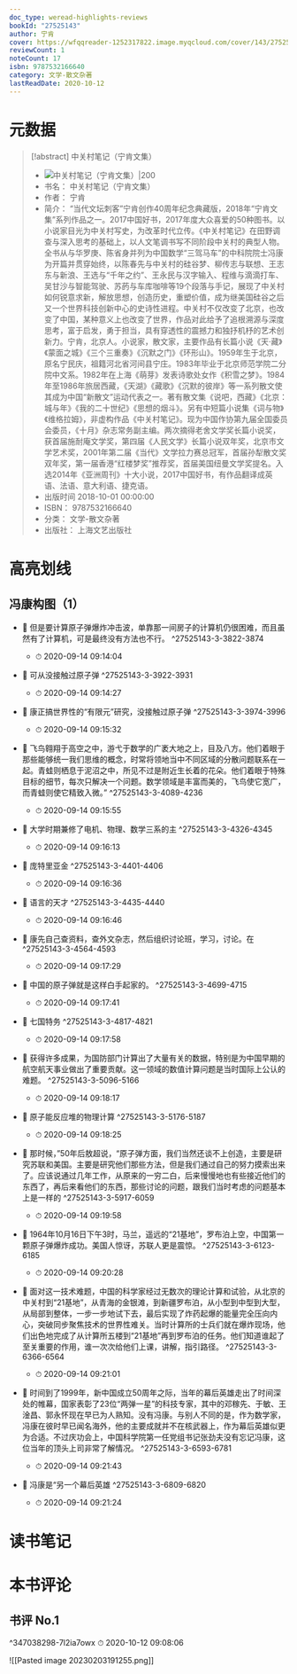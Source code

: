 ```yaml
---
doc_type: weread-highlights-reviews
bookId: "27525143"
author: 宁肯
cover: https://wfqqreader-1252317822.image.myqcloud.com/cover/143/27525143/t7_27525143.jpg
reviewCount: 1
noteCount: 17
isbn: 9787532166640
category: 文学-散文杂著
lastReadDate: 2020-10-12
---
```

# 元数据
> [!abstract] 中关村笔记（宁肯文集）
> - ![ 中关村笔记（宁肯文集）|200](https://wfqqreader-1252317822.image.myqcloud.com/cover/143/27525143/t7_27525143.jpg)
> - 书名： 中关村笔记（宁肯文集）
> - 作者： 宁肯
> - 简介： “当代文坛刺客”宁肯创作40周年纪念典藏版，2018年“宁肯文集”系列作品之一。2017中国好书，2017年度大众喜爱的50种图书。以小说家目光为中关村写史，为改革时代立传。《中关村笔记》在田野调查与深入思考的基础上，以人文笔调书写不同阶段中关村的典型人物。全书从与华罗庚、陈省身并列为中国数学“三驾马车”的中科院院士冯康为开篇并贯穿始终，以陈春先与中关村的硅谷梦、柳传志与联想、王志东与新浪、王选与“千年之约”、王永民与汉字输入、程维与滴滴打车、吴甘沙与智能驾驶、苏菂与车库咖啡等19个段落与手记，展现了中关村如何锐意求新，解放思想，创造历史，重塑价值，成为继美国硅谷之后又一个世界科技创新中心的史诗性进程。中关村不仅改变了北京，也改变了中国，某种意义上也改变了世界，作品对此给予了追根溯源与深度思考，富于启发，勇于担当，具有穿透性的震撼力和独抒机杼的艺术创新力。宁肯，北京人。小说家，散文家，主要作品有长篇小说《天·藏》《蒙面之城》《三个三重奏》《沉默之门》《环形山》。1959年生于北京，原名宁民庆，祖籍河北省河间县宁庄。1983年毕业于北京师范学院二分院中文系。1982年在上海《萌芽》发表诗歌处女作《积雪之梦》。1984年至1986年旅居西藏，《天湖》《藏歌》《沉默的彼岸》等一系列散文使其成为中国“新散文”运动代表之一。著有散文集《说吧，西藏》《北京：城与年》《我的二十世纪》《思想的烟斗》。另有中短篇小说集《词与物》《维格拉姆》，非虚构作品《中关村笔记》。现为中国作协第九届全国委员会委员，《十月》杂志常务副主编。两次摘得老舍文学奖长篇小说奖，获首届施耐庵文学奖，第四届《人民文学》长篇小说双年奖，北京市文学艺术奖，2001年第二届《当代》文学拉力赛总冠军，首届孙犁散文奖双年奖，第一届香港“红楼梦奖”推荐奖，首届美国纽曼文学奖提名。入选2014年《亚洲周刊》十大小说，2017中国好书，有作品翻译成英语、法语、意大利语、捷克语。
> - 出版时间 2018-10-01 00:00:00
> - ISBN： 9787532166640
> - 分类： 文学-散文杂著
> - 出版社： 上海文艺出版社

# 高亮划线

## 冯康构图（1）


- 📌 但是要计算原子弹爆炸冲击波，单靠那一间房子的计算机仍很困难，而且虽然有了计算机，可是最终没有方法也不行。 ^27525143-3-3822-3874
    - ⏱ 2020-09-14 09:14:04 

- 📌 可从没接触过原子弹 ^27525143-3-3922-3931
    - ⏱ 2020-09-14 09:14:27 

- 📌 康正搞世界性的“有限元”研究，没接触过原子弹 ^27525143-3-3974-3996
    - ⏱ 2020-09-14 09:15:32 

- 📌 飞鸟翱翔于高空之中，游弋于数学的广袤大地之上，目及八方。他们着眼于那些能够统一我们思维的概念，时常将领地当中不同区域的分散问题联系在一起。青蛙则栖息于泥沼之中，所见不过是附近生长着的花朵。他们着眼于特殊目标的细节，每次只解决一个问题。数学领域是丰富而美的，飞鸟使它宽广，而青蛙则使它精致入微。” ^27525143-3-4089-4236
    - ⏱ 2020-09-14 09:15:55 

- 📌 大学时期兼修了电机、物理、数学三系的主 ^27525143-3-4326-4345
    - ⏱ 2020-09-14 09:16:13 

- 📌 庞特里亚金 ^27525143-3-4401-4406
    - ⏱ 2020-09-14 09:16:36 

- 📌 语言的天才 ^27525143-3-4435-4440
    - ⏱ 2020-09-14 09:16:46 

- 📌 康先自己查资料，查外文杂志，然后组织讨论班，学习，讨论。在 ^27525143-3-4564-4593
    - ⏱ 2020-09-14 09:17:29 

- 📌 中国的原子弹就是这样白手起家的。 ^27525143-3-4699-4715
    - ⏱ 2020-09-14 09:17:41 

- 📌 七国特务 ^27525143-3-4817-4821
    - ⏱ 2020-09-14 09:17:58 

- 📌 获得许多成果，为国防部门计算出了大量有关的数据，特别是为中国早期的航空航天事业做出了重要贡献。这一领域的数值计算问题是当时国际上公认的难题。 ^27525143-3-5096-5166
    - ⏱ 2020-09-14 09:18:17 

- 📌 原子能反应堆的物理计算 ^27525143-3-5176-5187
    - ⏱ 2020-09-14 09:18:25 

- 📌 那时候，”50年后敖超说，“原子弹方面，我们当然还谈不上创造，主要是研究苏联和美国。主要是研究他们那些方法，但是我们通过自己的努力摸索出来了。应该说通过几年工作，从原来的一穷二白，后来慢慢地也有些接近他们的东西了，再后来看他们的东西，那些讨论的问题，跟我们当时考虑的问题基本上是一样的 ^27525143-3-5917-6059
    - ⏱ 2020-09-14 09:19:58 

- 📌 1964年10月16日下午3时，马兰，遥远的“21基地”，罗布泊上空，中国第一颗原子弹爆炸成功。美国人惊讶，苏联人更是震惊。 ^27525143-3-6123-6185
    - ⏱ 2020-09-14 09:20:28 

- 📌 面对这一技术难题，中国的科学家经过无数次的理论计算和试验，从北京的中关村到“21基地”，从青海的金银滩，到新疆罗布泊，从小型到中型到大型，从局部到整体，一步一步地试下去，最后实现了炸药起爆的能量完全压向内心，突破同步聚焦技术的世界性难关。当时计算所的士兵们就在爆炸现场，他们出色地完成了从计算所五楼到“21基地”再到罗布泊的任务。他们知道谁起了至关重要的作用，谁一次次给他们上课，讲解，指引路径。 ^27525143-3-6366-6564
    - ⏱ 2020-09-14 09:21:01 

- 📌 时间到了1999年，新中国成立50周年之际，当年的幕后英雄走出了时间深处的帷幕，国家表彰了23位“两弹一星”的科技专家，其中的邓稼先、于敏、王淦昌、郭永怀现在早已为人熟知。没有冯康。与别人不同的是，作为数学家，冯康在彼时早已闻名海外，他的主要成就并不在核武器上，作为幕后英雄似更为合适。不过庆功会上，中国科学院第一任党组书记张劲夫没有忘记冯康，这位当年的顶头上司非常了解情况。 ^27525143-3-6593-6781
    - ⏱ 2020-09-14 09:21:43 

- 📌 冯康是“另一个幕后英雄 ^27525143-3-6809-6820
    - ⏱ 2020-09-14 09:21:24 
# 读书笔记

# 本书评论

## 书评 No.1 
 ^347038298-7l2ia7owx
⏱ 2020-10-12 09:08:06



![[Pasted image 20230203191255.png]]